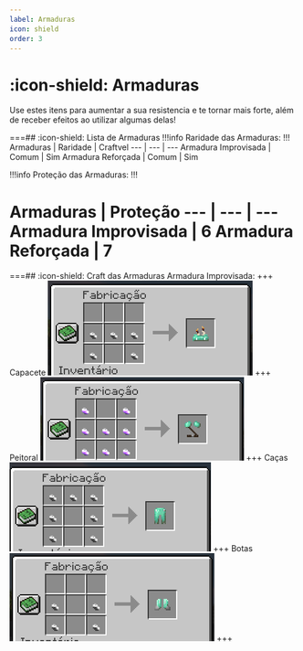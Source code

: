 ```yaml
---
label: Armaduras
icon: shield
order: 3
---
```


# :icon-shield: Armaduras

Use estes itens para aumentar a sua resistencia e te tornar mais forte, além de receber efeitos ao utilizar algumas delas! 

===## :icon-shield: Lista de Armaduras
!!!info Raridade das Armaduras:
!!!
Armaduras         | Raridade | Craftvel
---             | ---  | ---
Armadura Improvisada  | Comum | Sim
Armadura Reforçada | Comum | Sim



!!!info Proteção das Armaduras:
!!!

Armaduras         | Proteção 
---             | --- | ---
Armadura Improvisada  | 6
Armadura Reforçada | 7
===

===## :icon-shield: Craft das Armaduras
Armadura Improvisada:
+++ Capacete
![](../static/capaceteimprovisado.png)
+++ Peitoral
![](../static/peitoralimprovisado.png)
+++ Caças
![](../static/calcaimprovisada.png)
+++ Botas
![](../static/botaimprovisada.png)
+++
